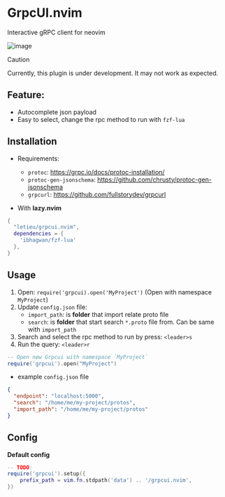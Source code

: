# GrpcUI.nvim

Interactive gRPC client for neovim

![image](https://github.com/user-attachments/assets/dc433eff-ae27-458e-b4d5-ef216460dd84)

> [!CAUTION]
> Currently, this plugin is under development. It may not work as expected.

## Feature:
- Autocomplete json payload
- Easy to select, change the rpc method to run with `fzf-lua`

## Installation

* Requirements:
    - `protoc`: https://grpc.io/docs/protoc-installation/
    - `protoc-gen-jsonschema`: https://github.com/chrusty/protoc-gen-jsonschema
    - `grpcurl`: https://github.com/fullstorydev/grpcurl

* With **lazy.nvim**
```lua
{
  "letieu/grpcui.nvim",
  dependencies = {
    'ibhagwan/fzf-lua'
  },
}
```

## Usage

1. Open: `require('grpcui).open('MyProject')` (Open with namespace `MyProject`)
2. Update `config.json` file:
    - `import_path`: is **folder** that import relate proto file
    - `search`: is **folder** that start search `*.proto` file from. Can be same with `import_path`
3. Search and select the rpc method to run by press: `<leader>s`
3. Run the query: `<leader>r`

```lua
-- Open new Grpcui with namespace `MyProject`
require('grpcui').open("MyProject")
```

* example  `config.json` file
```json
{
  "endpoint": "localhost:5000",
  "search": "/home/me/my-project/protos",
  "import_path": "/home/me/my-project/protos"
}

```

## Config

**Default config**

```lua
-- TODO:
require('grpcui').setup({
    prefix_path = vim.fn.stdpath('data') .. '/grpcui.nvim',
})

```
